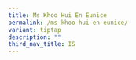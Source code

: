 ```yaml
---
title: Ms Khoo Hui En Eunice
permalink: /ms-khoo-hui-en-eunice/
variant: tiptap
description: ""
third_nav_title: IS
---
```

